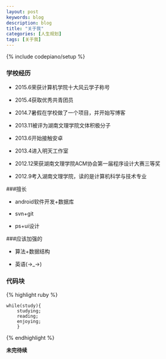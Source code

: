 ```yaml
---
layout: post
keywords: blog
description: blog
title: "关于我"
categories: [人生规划]
tags: [关于我]
---
```

{% include codepiano/setup %}

### 学校经历

- 2015.6荣获计算机学院十大风云学子称号

- 2015.4获取优秀共青团员

- 2014.7暑假在学校做了一个项目，并开始写博客

- 2013.11被评为湖南文理学院文体积极分子

- 2013.6开始接触安卓

- 2013.4进入明天工作室

- 2012.12荣获湖南文理学院ACM协会第一届程序设计大赛三等奖

- 2012.9考入湖南文理学院，读的是计算机科学与技术专业

###擅长
- android软件开发+数据库

- svn+git

- ps+ui设计

###应该加强的
- 算法+数据结构

- 英语(→_→)

### 代码块
{% highlight ruby %}
    
	while(study){
		studying;
		reading;
		enjoying;
		}
{% endhighlight %}

**未完待续**
